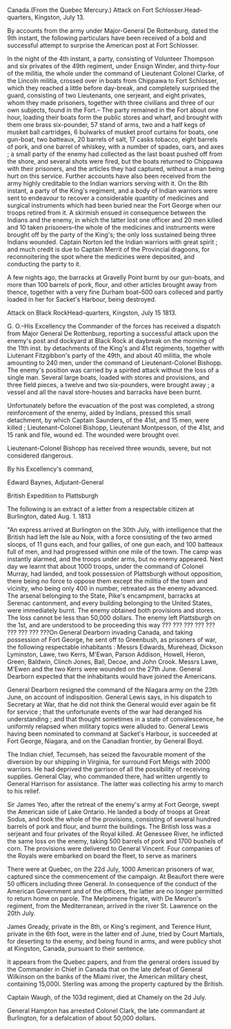 Canada.(From the Quebec Mercury.) Attack on Fort
                        Schlosser.Head-quarters, Kingston, July 13.By accounts from the army under Major-General De Rottenburg, dated the 9th
                    instant, the following particulars have been received of a bold and
                        successful attempt to surprise the American post at Fort
                    Schlosser.In the night of the 4th instant, a party, consisting of Volunteer Thompson
                    and six privates of the 49th regiment, under Ensign Winder, and thirty-four
                    of the militia, the whole under the command of Lieutenant
                    Colonel Clarke, of the Lincoln militia, crossed over in boats
                    from Chippawa to Fort Schlosser, which they reached a little before
                    day-break, and completely surprised the guard, consisting of two
                    Lieutenants, one serjeant, and eight privates, whom they made
                    prisoners, together with three civilians and three of our own subjects,
                    found in the Fort.– The party remained in the Fort about one hour,
                    loading their boats form the public stores and wharf, and brought with
                    them one brass six-pounder, 57 stand of arms, two and a half kegs of musket
                    ball cartridges, 6 bulwarks of musket proof curtains for boats, one
                    gun-boat, two batteaux, 20 barrels of salt, 17 casks tobacco, eight barrels
                    of pork, and one barrel of whiskey, with a number of spades, oars, and
                    axes ; a small party of the enemy had collected as the last boast pushed
                    off from the shore, and several shots were fired, but the boats returned
                    to Chippawa with their prisoners, and the articles they had captured,
                    without a man being hurt on this service. Further accounts have also been
                    received from the army highly creditable to the Indian warriors serving with it. On the 8th instant, a party of the King's
                    regiment, and a body of Indian warriors were sent to endeavour
                    to recover a considerable quantity of medicines and surgical
                    instruments which had been buried near the Fort George when our troops
                    retired from it. A skirmish ensued in consequence between the Indians and
                    the enemy, in which the latter lost one officer and 20 men killed and 10 taken prisoners–the whole of the medicines and instruments were brought off by the party of the
                    King's; the only loss sustained being three Indians wounded.
                    Captain Norton led the Indian warriors with great spirit ; and much credit
                    is due to Captain Merrit of the Provincial dragoons, for
                    reconnoitering the spot where the medicines were deposited, and
                    conducting the party to it.A few nights ago, the barracks at Gravelly Point burnt by our gun-boats, and
                    more than 100 barrels of pork, flour, and other articles brought away
                    from thence, together with a very fine Durham boat–500 oars colleced
                    and partly loaded in her for Sacket's Harbour, being destroyed.Attack on Black RockHead-quarters, Kingston, July 15 1813.G. O.–His Excellency the Commander of the forces has received a
                    dispatch from Major General De Rottenburg, reporting a successful attack
                    upon the enemy's post and dockyard at Black Rock at daybreak on the morning of the 11th inst. by detachments of the
                    King's and 41st regiments, together with Liutenant Fitzgibbon's party of
                    the 49th, and about 40 militia, the whole amounting to 240 men, under
                    the command of Lieutenant-Colonel Bishopp. The enemy's position was carried
                    by a spirited attack without the loss of a single man. Several
                    large boats, loaded with stores and provisions, and three field
                    pieces, a twelve and two six-pounders, were brought away ; a vessel and all
                    the naval store-houses and barracks have been burnt.Unfortunately before the evacuation of the post was completed, a strong
                    reinforcement of the enemy, aided by Indians, pressed this small
                    detachment, by which Captain Saunders, of the 41st, and 15 men, were
                    killed ; Lieutenant-Colonel Bishopp, Lieutenant Montpesson, of the 41st,
                    and 15 rank and file, wound ed. The wounded were brought over.Lieutenant-Colonel Bishopp has received three wounds, severe, but not
                    considered dangerous.By his Excellency's command,Edward Baynes, Adjutant-GeneralBritish Expedition to PlattsburghThe following is an extract of a letter from a respectable
                    citizen at Burlington, dated Aug. 1. 1813"An express arrived at Burlington on the 30th July, with intelligence that
                    the British had left the Isle au Noix, with a force consisting of the two
                        armed sloops, of 11 guns each, and four gallies, of one
                    gun each, and 100 batteaux full of men, and had progressed within one
                    mile of the town. The camp was instantly alarmed, and the troops under
                    arms, but no enemy appeared. Next day we learnt that about 1000
                    troops, under the command of Colonel Murray, had landed, and took
                    possession of Plattsburgh without opposition, there being no
                    force to oppose them except the militia of the town and
                    vicinity, who being only 400 in number, retreated as the enemy advanced. The arsenal belonging to the State, Pike's encampment,
                    barracks at Serenac cantonment, and every building belonging to the United
                    States, were immediately burnt. The enemy obtained both provisions and
                    stores. The loss cannot be less than 50,000 dollars. The enemy left
                    Plattsburgh on the 1st, and are understood to be proceeding this way
                         ??? ??? ??? ??? ??? ??? ??? ??? ???On General Dearborn invading Canada, and taking possession
                    of Fort George, he sent off to Greenbush, as prisoners of war,
                    the following respectable inhabitants : Messrs Edwards, Murehead, Dickson
                    Lyminston, Lawe, two Kerrs, M'Ewan, Parson Addison, Howell, Heron,
                    Green, Baldwin, Clinch Jones, Ball, Decoe, and John Crook. Messrs
                    Lawe, M'Ewen and the two Kerrs were wounded on the 27th June. General
                    Dearborn expected that the inhabitants would have joined the Americans.General Dearborn resigned the command of the Niagara army on the 23th June,
                    on account of indisposition. General Lewis says, in his dispatch
                    to Secretary at War, that he did not think the General
                    would ever again be fit for service ; that the unfortunate events of the
                    war had deranged his understanding ; and that thought sometimes
                    in a state of convalescence, he uniformly relapsed when military topics were alluded to. General Lewis having been nominated to
                    command at Sacket's Harbour, is succeeded at Fort George,
                    Niagara, and on the Canadian frontier, by General Boyd.The Indian chief, Tecumseh, has seized the favourable moment of
                    the diversion by our shipping in Virginia, for surround Fort Meigs with
                    2000 warriors. He had deprived the garrison of all the possibility of receiving supplies. General Clay, who commanded there, had
                    written urgently to General Harrison for assistance. The latter was
                    collecting his army to march to his relief.Sir James Yeo, after the retreat of the enemy's army at Fort George, swept
                    the American side of Lake Ontario. He landed a body of troops at Great
                    Sodus, and took the whole of the provisions, consisting of
                    several hundred barrels of pork and flour, and burnt the buildings. The
                    British loss was a serjeant and four privates of the Royal killed. At
                    Genessee River, he inflicted the same loss on the enemy, taking 500
                    barrels of pork and 1700 bushels of corn. The provisions were delivered to
                    General Vincent. Four companies of the Royals were embarked
                    on board the fleet, to serve as marinersThere were at Quebec, on the 22d July, 1000 American prisoners of war,
                    captured since the commencement of the campaign. At Beaufort
                    there were 50 officers including three General. In consequence of the
                    conduct of the American Government and of the officers, the latter are no
                    longer permitted to return home on parole. The Melpomene
                    frigate, with De Meuron's regiment, from the Mediterranean, arrived in
                    the river St. Lawrence on the 20th July.James Gready, private in the 8th, or King's regiment, and Terence
                    Hunt, private in the 6th foot, were in the latter end of June, tried by
                    Court Martials, for deserting to the enemy, and being found in
                    arms, and were publicy shot at Kingston, Canada, pursuant to their
                    sentence.It appears from the Quebec papers, and from the general orders issued by the
                    Commander in Chief in Canada that on the late defeat of General Wilkinson on the banks of the Miami river, the American military
                    chest, containing 15,000l. Sterling was among the property
                    captured by the British.Captain Waugh, of the 103d regiment, died at Chamely on the 2d July.General Hampton has arrested Colonel Clark, the late commandant at
                    Burlington, for a defalcation of about 50,000 dollars.